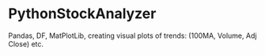 # PythonStockAnalyzer
Pandas, DF, MatPlotLib, creating visual plots of trends: (100MA, Volume, Adj Close) etc.
